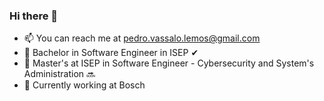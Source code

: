 ### Hi there 👋

- 📫 You can reach me at pedro.vassalo.lemos@gmail.com
- 🧾 Bachelor in Software Engineer in ISEP ✔
- 🧾 Master's at ISEP in Software Engineer - Cybersecurity and System's Administration 🔜
- 💼 Currently working at Bosch
